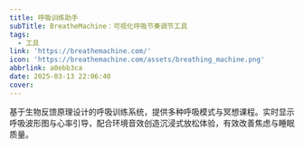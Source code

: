 ```yaml
---
title: 呼吸训练助手
subTitle: BreatheMachine：可视化呼吸节奏调节工具
tags:
  - 工具
link: 'https://breathemachine.com/'
icon: 'https://breathemachine.com/assets/breathing_machine.png'
abbrlink: a0ebb3ca
date: 2025-03-13 22:06:40
cover:
---
```


基于生物反馈原理设计的呼吸训练系统，提供多种呼吸模式与冥想课程。实时显示呼吸波形图与心率引导，配合环境音效创造沉浸式放松体验，有效改善焦虑与睡眠质量。
